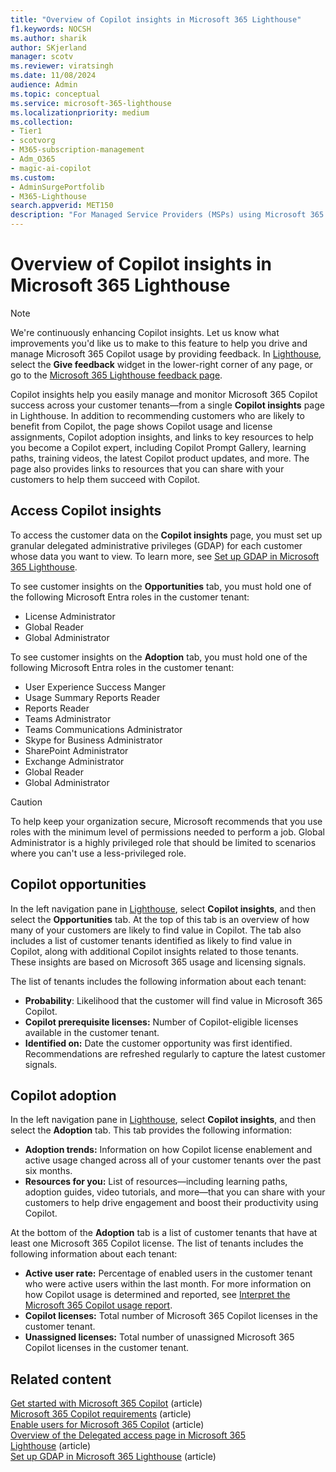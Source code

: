 ```yaml
---
title: "Overview of Copilot insights in Microsoft 365 Lighthouse"
f1.keywords: NOCSH
ms.author: sharik
author: SKjerland
manager: scotv
ms.reviewer: viratsingh
ms.date: 11/08/2024
audience: Admin
ms.topic: conceptual
ms.service: microsoft-365-lighthouse
ms.localizationpriority: medium
ms.collection:
- Tier1
- scotvorg
- M365-subscription-management
- Adm_O365
- magic-ai-copilot
ms.custom:
- AdminSurgePortfolib
- M365-Lighthouse                         
search.appverid: MET150
description: "For Managed Service Providers (MSPs) using Microsoft 365 Lighthouse, learn how to use Copilot insights in Lighthouse to help you manage and monitor Microsoft 365 Copilot success across your customer tenants."
---
```


# Overview of Copilot insights in Microsoft 365 Lighthouse

> [!NOTE]
> We're continuously enhancing Copilot insights. Let us know what improvements you'd like us to make to this feature to help you drive and manage Microsoft 365 Copilot usage by providing feedback. In <a href="https://go.microsoft.com/fwlink/p/?linkid=2168110" target="_blank">Lighthouse</a>, select the **Give feedback** widget in the lower-right corner of any page, or go to the [Microsoft 365 Lighthouse feedback page](https://aka.ms/m365lighthouseuservoice).

Copilot insights help you easily manage and monitor Microsoft 365 Copilot success across your customer tenants&mdash;from a single **Copilot insights** page in Lighthouse. In addition to recommending customers who are likely to benefit from Copilot, the page shows Copilot usage and license assignments, Copilot adoption insights, and links to key resources to help you become a Copilot expert, including Copilot Prompt Gallery, learning paths, training videos, the latest Copilot product updates, and more. The page also provides links to resources that you can share with your customers to help them succeed with Copilot.

## Access Copilot insights

To access the customer data on the **Copilot insights** page, you must set up granular delegated administrative privileges (GDAP) for each customer whose data you want to view. To learn more, see [Set up GDAP in Microsoft 365 Lighthouse](m365-lighthouse-setup-gdap.md).

To see customer insights on the **Opportunities** tab, you must hold one of the following Microsoft Entra roles in the customer tenant:

- License Administrator
- Global Reader
- Global Administrator

To see customer insights on the **Adoption** tab, you must hold one of the following Microsoft Entra roles in the customer tenant:

- User Experience Success Manger
- Usage Summary Reports Reader
- Reports Reader
- Teams Administrator
- Teams Communications Administrator
- Skype for Business Administrator
- SharePoint Administrator
- Exchange Administrator 
- Global Reader
- Global Administrator

> [!CAUTION]
> To help keep your organization secure, Microsoft recommends that you use roles with the minimum level of permissions needed to perform a job. Global Administrator is a highly privileged role that should be limited to scenarios where you can't use a less-privileged role.

## Copilot opportunities

In the left navigation pane in <a href="https://go.microsoft.com/fwlink/p/?linkid=2168110" target="_blank">Lighthouse</a>, select **Copilot insights**, and then select the **Opportunities** tab. At the top of this tab is an overview of how many of your customers are likely to find value in Copilot. The tab also includes a list of customer tenants identified as likely to find value in Copilot, along with additional Copilot insights related to those tenants. These insights are based on Microsoft 365 usage and licensing signals.

The list of tenants includes the following information about each tenant:

- **Probability**: Likelihood that the customer will find value in Microsoft 365 Copilot. 
- **Copilot prerequisite licenses:** Number of Copilot-eligible licenses available in the customer tenant. 
- **Identified on:** Date the customer opportunity was first identified. Recommendations are refreshed regularly to capture the latest customer signals.
 
## Copilot adoption

In the left navigation pane in <a href="https://go.microsoft.com/fwlink/p/?linkid=2168110" target="_blank">Lighthouse</a>, select **Copilot insights**, and then select the **Adoption** tab. This tab provides the following information:

- **Adoption trends:** Information on how Copilot license enablement and active usage changed across all of your customer tenants over the past six months. 
- **Resources for you:** List of resources&mdash;including learning paths, adoption guides, video tutorials, and more&mdash;that you can share with your customers to help drive engagement and boost their productivity using Copilot. 

At the bottom of the **Adoption** tab is a list of customer tenants that have at least one Microsoft 365 Copilot license. The list of tenants includes the following information about each tenant:

- **Active user rate:** Percentage of enabled users in the customer tenant who were active users within the last month. For more information on how Copilot usage is determined and reported, see [Interpret the Microsoft 365 Copilot usage report](../admin/activity-reports/microsoft-365-copilot-usage.md#interpret-the-microsoft-365-copilot-usage-report).  
- **Copilot licenses:** Total number of Microsoft 365 Copilot licenses in the customer tenant. 
- **Unassigned licenses:** Total number of unassigned Microsoft 365 Copilot licenses in the customer tenant.

## Related content

[Get started with Microsoft 365 Copilot](/copilot/microsoft-365/microsoft-365-copilot-setup) (article)\
[Microsoft 365 Copilot requirements](/copilot/microsoft-365/microsoft-365-copilot-requirements) (article)\
[Enable users for Microsoft 365 Copilot](/copilot/microsoft-365/microsoft-365-copilot-enable-users) (article)\
[Overview of the Delegated access page in Microsoft 365 Lighthouse](m365-lighthouse-delegated-access-overview.md) (article)\
[Set up GDAP in Microsoft 365 Lighthouse](m365-lighthouse-setup-gdap.md) (article)